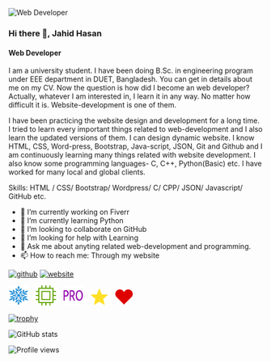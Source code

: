 ![Web Developer](https://imgkub.com/images/2022/02/07/gitHub1.png)

### Hi there 👋, Jahid Hasan
#### Web Developer


I am a university student. I have been doing B.Sc. in engineering program under EEE department in DUET, Bangladesh. You can get in details about me on my CV. Now the question is how did I become an web developer? Actually, whatever I am interested in, I learn it in any way. No matter how difficult it is. Website-development is one of them.

I have been practicing the website design and development for a long time. I tried to learn every important things related to web-development and I also learn the updated versions of them. I can design dynamic website. I know HTML, CSS, Word-press, Bootstrap, Java-script, JSON, Git and Github and I am continuously learning many things related with website development. I also know some programming languages- C, C++, Python(Basic) etc. I have worked for many local and global clients.

Skills: HTML / CSS/ Bootstrap/ Wordpress/ C/ CPP/ JSON/ Javascript/ GitHub etc.

- 🔭 I’m currently working on Fiverr 
- 🌱 I’m currently learning Python 
- 👯 I’m looking to collaborate on GitHub 
- 🤔 I’m looking for help with Learning 
- 💬 Ask me about anyting related web-development and programming. 
- 📫 How to reach me: Through my website 


[<img src='https://cdn.jsdelivr.net/npm/simple-icons@3.0.1/icons/github.svg' alt='github' height='40'>](https://github.com/Jahid-Hasan1)  [<img src='https://cdn.jsdelivr.net/npm/simple-icons@3.0.1/icons/icloud.svg' alt='website' height='40'>](https://dev-coder-j-hasan.pantheonsite.io)  

<a href='https://archiveprogram.github.com/'><img src='https://raw.githubusercontent.com/acervenky/animated-github-badges/master/assets/acbadge.gif' width='40' height='40'></a> <a href='https://docs.github.com/en/developers'><img src='https://raw.githubusercontent.com/acervenky/animated-github-badges/master/assets/devbadge.gif' width='40' height='40'></a> <a href='https://github.com/pricing'><img src='https://raw.githubusercontent.com/acervenky/animated-github-badges/master/assets/pro.gif' width='40' height='40'></a> <a href='https://stars.github.com/'><img src='https://raw.githubusercontent.com/acervenky/animated-github-badges/master/assets/starbadge.gif' width='35' height='35'></a> <a href='https://docs.github.com/en/github/supporting-the-open-source-community-with-github-sponsors'><img src='https://raw.githubusercontent.com/acervenky/animated-github-badges/master/assets/sponsorbadge.gif' width='35' height='35'></a> 

[![trophy](https://github-profile-trophy.vercel.app/?username=Jahid-Hasan1)](https://github.com/ryo-ma/github-profile-trophy)

![GitHub stats](https://github-readme-stats.vercel.app/api?username=Jahid-Hasan1&show_icons=true)  

![Profile views](https://gpvc.arturio.dev/Jahid-Hasan1)  
